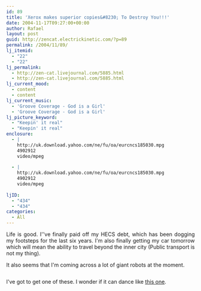 ```yaml
---
id: 89
title: 'Xerox makes superior copies&#8230; To Destroy You!!!'
date: 2004-11-17T09:27:00+00:00
author: Rafael
layout: post
guid: http://zencat.electrickinetic.com/?p=89
permalink: /2004/11/89/
lj_itemid:
  - "22"
  - "22"
lj_permalink:
  - http://zen-cat.livejournal.com/5885.html
  - http://zen-cat.livejournal.com/5885.html
lj_current_mood:
  - content
  - content
lj_current_music:
  - 'Groove Coverage - God is a Girl'
  - 'Groove Coverage - God is a Girl'
lj_picture_keyword:
  - "Keepin' it real"
  - "Keepin' it real"
enclosure:
  - |
    http://uk.download.yahoo.com/ne/fu/oa/eurcncs185030.mpg
    4902912
    video/mpeg
    
  - |
    http://uk.download.yahoo.com/ne/fu/oa/eurcncs185030.mpg
    4902912
    video/mpeg
    
ljID:
  - "434"
  - "434"
categories:
  - All
---
```

<p style="text-align: justify;">Life is good. I''ve finally paid off my HECS debt, which has been dogging my footsteps for the last six years. I'm also finally getting my car tomorrow which will mean the ability to travel beyond the inner city (Public transport is not my thing).</p>
It also seems that I'm coming across a lot of giant robots at the moment.

<a rel="attachment wp-att-850" href="http://zencat.electrickinetic.com/2004/11/17/89/xerox/"><img class="aligncenter size-full wp-image-850" title="Xerox" src="http://zencat.electrickinetic.com/wp-content/uploads/2004/11/Xerox.bmp" alt="" /></a>

I've got to get one of these. I wonder if it can dance like <a href="http://uk.download.yahoo.com/ne/fu/oa/eurcncs185030.mpg">this one</a>.